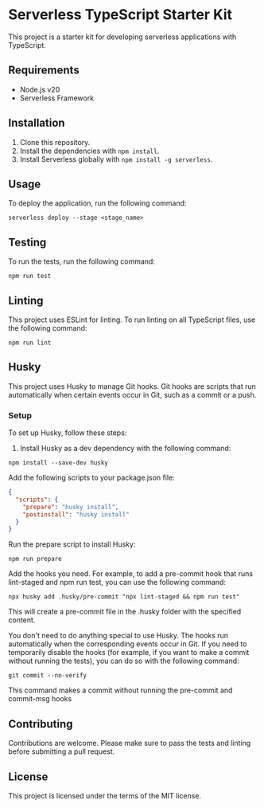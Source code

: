 # Serverless TypeScript Starter Kit

This project is a starter kit for developing serverless applications with TypeScript.

## Requirements

- Node.js v20
- Serverless Framework

## Installation

1. Clone this repository.
2. Install the dependencies with `npm install`.
3. Install Serverless globally with `npm install -g serverless`.

## Usage

To deploy the application, run the following command:

```shell
serverless deploy --stage <stage_name>
```

## Testing

To run the tests, run the following command:

```shell
npm run test
```

## Linting

This project uses ESLint for linting. To run linting on all TypeScript files, use the following command:

```shell
npm run lint
```

## Husky

This project uses Husky to manage Git hooks. Git hooks are scripts that run automatically 
when certain events occur in Git, such as a commit or a push.

### Setup

To set up Husky, follow these steps:

1. Install Husky as a dev dependency with the following command:

```shell
npm install --save-dev husky
```
Add the following scripts to your package.json file:

```json
{
  "scripts": {
    "prepare": "husky install",
    "postinstall": "husky install"
  }
}
```

Run the prepare script to install Husky:

```shell
npm run prepare
```

Add the hooks you need. For example, to add a pre-commit hook that runs lint-staged and npm run test, you can use 
the following command:

```shell
npx husky add .husky/pre-commit "npx lint-staged && npm run test"
```

This will create a pre-commit file in the .husky folder with the specified content.

You don't need to do anything special to use Husky. The hooks run automatically when the corresponding events 
occur in Git.  If you need to temporarily disable the hooks 
(for example, if you want to make a commit without running the tests), you can do so with the following command:

```shell
git commit --no-verify
```

This command makes a commit without running the pre-commit and commit-msg hooks

## Contributing

Contributions are welcome. Please make sure to pass the tests and linting before submitting a pull request.

## License

This project is licensed under the terms of the MIT license.